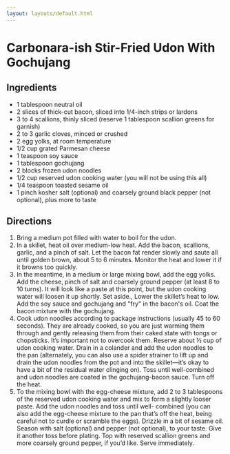 ```yaml
---
layout: layouts/default.html
---
```


# Carbonara-ish Stir-Fried Udon With Gochujang

## Ingredients

- 1 tablespoon neutral oil
- 2 slices of thick-cut bacon, sliced into 1/4-inch strips or lardons
- 3 to 4 scallions, thinly sliced (reserve 1 tablespoon scallion greens for garnish)
- 2 to 3 garlic cloves, minced or crushed
- 2 egg yolks, at room temperature
- 1/2 cup grated Parmesan cheese
- 1 teaspoon soy sauce
- 1 tablespoon gochujang
- 2 blocks frozen udon noodles
- 1/2 cup reserved udon cooking water (you will not be using this all)
- 1/4 teaspoon toasted sesame oil
- 1 pinch kosher salt (optional) and coarsely ground black pepper (not optional), plus more to taste

## Directions

1. Bring a medium pot filled with water to boil for the udon.
1. In a skillet, heat oil over medium-low heat. Add the bacon, scallions, garlic, and a pinch of salt. Let the bacon fat render slowly and saute all until golden brown, about 5 to 6 minutes. Monitor the heat and lower it if it browns too quickly.
1. In the meantime, in a medium or large mixing bowl, add the egg yolks. Add the cheese, pinch of salt and coarsely ground pepper (at least 8 to 10 turns). It will look like a paste at this point, but the udon cooking water will loosen it up shortly. Set aside., Lower the skillet’s heat to low. Add the soy sauce and gochujang and "fry" in the bacon's oil. Coat the bacon mixture with the gochujang.
1. Cook udon noodles according to package instructions (usually 45 to 60 seconds). They are already cooked, so you are just warming them through and gently releasing them from their caked state with tongs or chopsticks. It’s important not to overcook them. Reserve about ½ cup of udon cooking water. Drain in a colander and add the udon noodles to the pan (alternately, you can also use a spider strainer to lift up and drain the udon noodles from the pot and into the skillet—it’s okay to have a bit of the residual water clinging on). Toss until well-combined and udon noodles are coated in the gochujang-bacon sauce. Turn off the heat.
1. To the mixing bowl with the egg-cheese mixture, add 2 to 3 tablespoons of the reserved udon cooking water and mix to form a slightly looser paste. Add the udon noodles and toss until well- combined (you can also add the egg-cheese mixture to the pan that’s off the heat, being careful not to curdle or scramble the eggs). Drizzle in a bit of sesame oil. Season with salt (optional) and pepper (not optional), to your taste. Give it another toss before plating. Top with reserved scallion greens and more coarsely ground pepper, if you’d like. Serve immediately.
